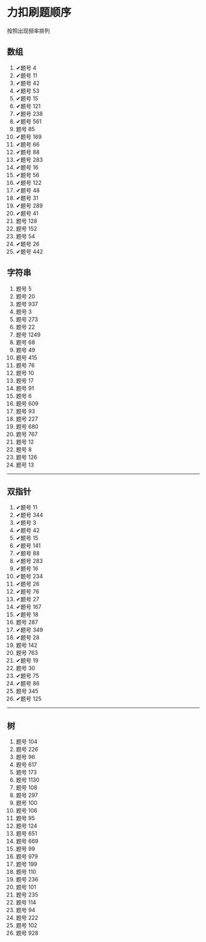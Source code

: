 # 力扣刷题顺序

按照出现频率排列

## 数组

1. ✔题号 4
2. ✔题号 11
3. ✔题号 42
4. ✔题号 53
5. ✔题号 15
6. ✔题号 121
7. ✔题号 238
8. ✔题号 561
9. 题号 85
10. ✔题号 169
11. ✔题号 66
12. ✔题号 88
13. ✔题号 283
14. ✔题号 16
15. ✔题号 56
16. ✔题号 122
17. ✔题号 48
18. ✔题号 31
19. ✔题号 289
20. ✔题号 41
21. 题号 128
22. 题号 152
23. 题号 54
24. ✔题号 26
25. ✔题号 442



## 字符串

1. 题号 5
2. 题号 20
3. 题号 937
4. 题号 3
5. 题号 273
6. 题号 22
7. 题号 1249
8. 题号 68
9. 题号 49
10. 题号 415
11. 题号 76
12. 题号 10
13. 题号 17
14. 题号 91
15. 题号 6
16. 题号 609
17. 题号 93
18. 题号 227
19. 题号 680
20. 题号 767
21. 题号 12
22. 题号 8
23. 题号 126
24. 题号 13

---

## 双指针

1. ✔题号 11
2. ✔题号 344
3. ✔题号 3
4. ✔题号 42
5. ✔题号 15
6. ✔题号 141
7. ✔题号 88
8. ✔题号 283
9. ✔题号 16
10. ✔题号 234
11. ✔题号 26
12. ✔题号 76
13. ✔题号 27
14. ✔题号 167
15. ✔题号 18
16. 题号 287
17. ✔题号 349
18. ✔题号 28
19. 题号 142
20. 题号 763
21. ✔题号 19
22. 题号 30
23. ✔题号 75
24. ✔题号 86
25. 题号 345
26. ✔题号 125

---

## 树

1. 题号 104
2. 题号 226
3. 题号 96
4. 题号 617
5. 题号 173
6. 题号 1130
7. 题号 108
8. 题号 297
9. 题号 100
10. 题号 106
11. 题号 95
12. 题号 124
13. 题号 651
14. 题号 669
15. 题号 99
16. 题号 979
17. 题号 199
18. 题号 110
19. 题号 236
20. 题号 101
21. 题号 235
22. 题号 114
23. 题号 94
24. 题号 222
25. 题号 102
26. 题号 928

